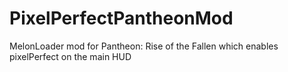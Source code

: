 # PixelPerfectPantheonMod
MelonLoader mod for Pantheon: Rise of the Fallen which enables pixelPerfect on the main HUD
